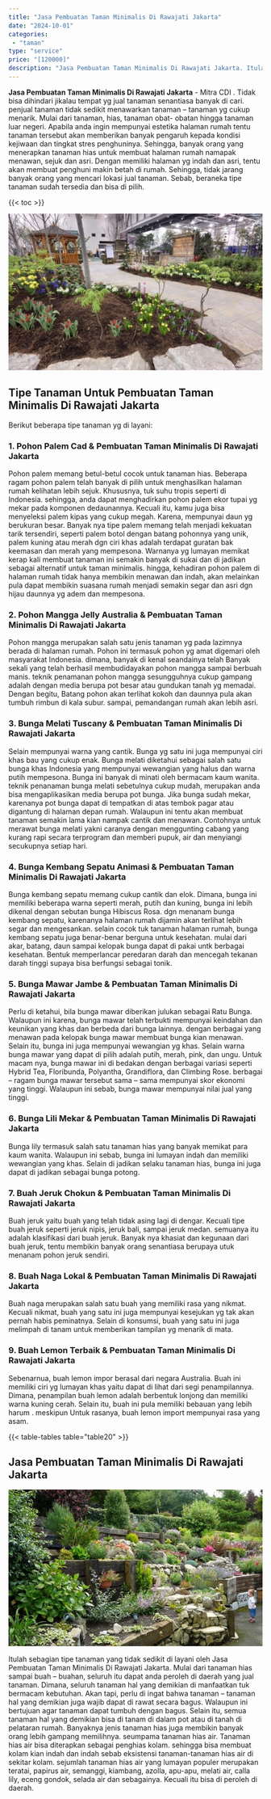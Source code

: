 ```yaml
---
title: "Jasa Pembuatan Taman Minimalis Di Rawajati Jakarta"
date: "2024-10-01"
categories:
 - "taman"
type: "service"
price: "[120000]"
description: "Jasa Pembuatan Taman Minimalis Di Rawajati Jakarta. Itulah sebagian tipe tanaman yang tidak sedikit di layani oleh Jasa Pembuatan Taman Minimalis Di Rawajati J..."
---
```


**Jasa Pembuatan Taman Minimalis Di Rawajati Jakarta** - Mitra CDI . Tidak bisa dihindari jikalau tempat yg jual tanaman senantiasa banyak di cari. penjual tanaman tidak sedikit menawarkan tanaman – tanaman yg cukup menarik. Mulai dari tanaman, hias, tanaman obat- obatan hingga tanaman luar negeri. Apabila anda ingin mempunyai estetika halaman rumah tentu tanaman tersebut akan memberikan banyak pengaruh kepada kondisi kejiwaan dan tingkat stres penghuninya. Sehingga, banyak orang yang menerapkan tanaman hias untuk membuat halaman rumah namapak menawan, sejuk dan asri. Dengan memiliki halaman yg indah dan asri, tentu akan membuat penghuni makin betah di rumah. Sehingga, tidak jarang banyak orang yang mencari lokasi jual tanaman. Sebab, beraneka tipe tanaman sudah tersedia dan bisa di pilih.

{{< toc >}}

![Jasa Pembuatan Taman Minimalis Di Rawajati Jakarta](/images/taman/taman650x400-12.jpg)

## Tipe Tanaman Untuk Pembuatan Taman Minimalis Di Rawajati Jakarta

Berikut beberapa tipe tanaman yg di layani:

### 1\. Pohon Palem Cad & Pembuatan Taman Minimalis Di Rawajati Jakarta

Pohon palem memang betul-betul cocok untuk tanaman hias. Beberapa ragam pohon palem telah banyak di pilih untuk menghasilkan halaman rumah kelihatan lebih sejuk. Khususnya, tuk suhu tropis seperti di Indonesia. sehingga, anda dapat menghadirkan pohon palem ekor tupai yg mekar pada komponen dedaunannya. Kecuali itu, kamu juga bisa menyeleksi palem kipas yang cukup megah. Karena, mempunyai daun yg berukuran besar. Banyak nya tipe palem memang telah menjadi kekuatan tarik tersendiri, seperti palem botol dengan batang pohonnya yang unik, palem kuning atau merah dgn ciri khas adalah terdapat guratan bak keemasan dan merah yang mempesona. Warnanya yg lumayan memikat kerap kali membuat tanaman ini semakin banyak di sukai dan di jadikan sebagai alternatif untuk taman minimalis. hingga, kehadiran pohon palem di halaman rumah tidak hanya membikin menawan dan indah, akan melainkan pula dapat membikin suasana rumah menjadi semakin segar dan asri dgn hijau daunnya yg adem dan mempesona.

### 2\. Pohon Mangga Jelly Australia & Pembuatan Taman Minimalis Di Rawajati Jakarta

Pohon mangga merupakan salah satu jenis tanaman yg pada lazimnya berada di halaman rumah. Pohon ini termasuk pohon yg amat digemari oleh masyarakat Indonesia. dimana, banyak di kenal seandainya telah Banyak sekali yang telah berhasil membudidayakan pohon mangga sampai berbuah manis. teknik penamanan pohon mangga sesungguhnya cukup gampang adalah dengan media berupa pot besar atau gundukan tanah yg memadai. Dengan begitu, Batang pohon akan terlihat kokoh dan daunnya pula akan tumbuh rimbun di kala subur. sampai, pemandangan rumah akan lebih asri.

### 3\. Bunga Melati Tuscany & Pembuatan Taman Minimalis Di Rawajati Jakarta

Selain mempunyai warna yang cantik. Bunga yg satu ini juga mempunyai ciri khas bau yang cukup enak. Bunga melati diketahui sebagai salah satu bunga khas Indonesia yang mempunyai wewangian yang halus dan warna putih mempesona. Bunga ini banyak di minati oleh bermacam kaum wanita. teknik penanaman bunga melati sebetulnya cukup mudah, merupakan anda bisa mengaplikasikan media berupa pot bunga. Jika bunga sudah mekar, karenanya pot bunga dapat di tempatkan di atas tembok pagar atau digantung di halaman depan rumah. Walaupun ini tentu akan membuat tanaman semakin lama kian nampak cantik dan menawan. Contohnya untuk merawat bunga melati yakni caranya dengan menggunting cabang yang kurang rapi secara terprogram dan memberi pupuk, air dan menyiangi secukupnya setiap hari.

### 4\. Bunga Kembang Sepatu Animasi & Pembuatan Taman Minimalis Di Rawajati Jakarta

Bunga kembang sepatu memang cukup cantik dan elok. Dimana, bunga ini memiliki beberapa warna seperti merah, putih dan kuning, bunga ini lebih dikenal dengan sebutan bunga Hibiscus Rosa. dgn menanam bunga kembang sepatu, karenanya halaman rumah dijamin akan terlihat lebih segar dan mengesankan. selain cocok tuk tanaman halaman rumah, bunga kembang sepatu juga benar-benar berguna untuk kesehatan. mulai dari akar, batang, daun sampai kelopak bunga dapat di pakai untk berbagai kesehatan. Bentuk memperlancar peredaran darah dan mencegah tekanan darah tinggi supaya bisa berfungsi sebagai tonik.

### 5\. Bunga Mawar Jambe & Pembuatan Taman Minimalis Di Rawajati Jakarta

Perlu di ketahui, bila bunga mawar diberikan julukan sebagai Ratu Bunga. Walaupun ini karena, bunga mawar telah terbukti mempunyai keindahan dan keunikan yang khas dan berbeda dari bunga lainnya. dengan berbagai yang menawan pada kelopak bunga mawar membuat bunga kian menawan. Selain itu, bunga ini juga mempunyai wewangian yg khas. Selain warna bunga mawar yang dapat di pilih adalah putih, merah, pink, dan ungu. Untuk macam nya, bunga mawar ini di bedakan dengan berbagai variasi seperti Hybrid Tea, Floribunda, Polyantha, Grandiflora, dan Climbing Rose. berbagai – ragam bunga mawar tersebut sama – sama mempunyai skor ekonomi yang tinggi. Walaupun ini sebab, bunga mawar mempunyai nilai jual yang tinggi.

### 6\. Bunga Lili Mekar & Pembuatan Taman Minimalis Di Rawajati Jakarta

Bunga lily termasuk salah satu tanaman hias yang banyak memikat para kaum wanita. Walaupun ini sebab, bunga ini lumayan indah dan memiliki wewangian yang khas. Selain di jadikan selaku tanaman hias, bunga ini juga dapat di jadikan sebagai bunga potong.

### 7\. Buah Jeruk Chokun & Pembuatan Taman Minimalis Di Rawajati Jakarta

Buah jeruk yaitu buah yang telah tidak asing lagi di dengar. Kecuali tipe buah jeruk seperti jeruk nipis, jeruk bali, sampai jeruk medan. semuanya itu adalah klasifikasi dari buah jeruk. Banyak nya khasiat dan kegunaan dari buah jeruk, tentu membikin banyak orang senantiasa berupaya utuk menanam pohon jeruk sendiri.

### 8\. Buah Naga Lokal & Pembuatan Taman Minimalis Di Rawajati Jakarta

Buah naga merupakan salah satu buah yang memiliki rasa yang nikmat. Kecuali nikmat, buah yang satu ini juga mempunyai kesejukan yg tak akan pernah habis peminatnya. Selain di konsumsi, buah yang satu ini juga melimpah di tanam untuk memberikan tampilan yg menarik di mata.

### 9\. Buah Lemon Terbaik & Pembuatan Taman Minimalis Di Rawajati Jakarta

Sebenarnua, buah lemon impor berasal dari negara Australia. Buah ini memiliki ciri yg lumayan khas yaitu dapat di lihat dari segi penampilannya. Dimana, penampilan buah lemon adalah berbentuk lonjong dan memiliki warna kuning cerah. Selain itu, buah ini pula memiliki bebauan yang lebih harum . meskipun Untuk rasanya, buah lemon import mempunyai rasa yang asam.

{{< table-tables table="table20" >}}

## Jasa Pembuatan Taman Minimalis Di Rawajati Jakarta

![Jasa Pembuatan Taman Minimalis Di Rawajati Jakarta](/images/taman/taman650x400-23.jpg)

Itulah sebagian tipe tanaman yang tidak sedikit di layani oleh Jasa Pembuatan Taman Minimalis Di Rawajati Jakarta. Mulai dari tanaman hias sampai buah – buahan, seluruh itu dapat anda peroleh di daerah yang jual tanaman. Dimana, seluruh tanaman hal yang demikian di manfaatkan tuk bermacam kebutuhan. Akan tapi, perlu di ingat bahwa tanaman – tanaman hal yang demikian juga wajib dapat di rawat secara bagus. Walaupun ini bertujuan agar tanaman dapat tumbuh dengan bagus. Selain itu, semua tanaman hal yang demikian bisa di tanam di dalam pot atau di tanah di pelataran rumah. Banyaknya jenis tanaman hias juga membikin banyak orang lebih gampang memilihnya. seumpama tanaman hias air. Tanaman hias air bisa diterapkan sebagai penghias kolam. sehingga bisa membuat kolam kian indah dan indah sebab eksistensi tanaman-tanaman hias air di sekitar kolam. sejumlah tanaman hias air yang lumayan populer merupakan teratai, papirus air, semanggi, kiambang, azolla, apu-apu, melati air, calla lily, eceng gondok, selada air dan sebagainya. Kecuali itu bisa di peroleh di daerah.
